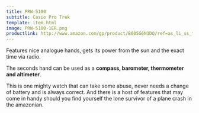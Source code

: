 ```yaml
---
title: PRW-5100
subtitle: Casio Pro Trek
template: item.html
image: PRW-5100-1ER.png
productlink: http://www.amazon.com/gp/product/B005G6N1DQ/ref=as_li_ss_tl?ie=UTF8&camp=1789&creative=390957&creativeASIN=B005G6N1DQ&linkCode=as2&tag=yourcarry-20
---
```


Features nice analogue hands, gets its power from the sun and the exact time via radio.

The seconds hand can be used as a **compass, barometer, thermometer and altimeter**.

This is one mighty watch that can take some abuse, never needs a change of battery and is always correct. And there is a host of features that may come in handy should you find yourself the lone survivor of a plane crash in the amazonian. 

